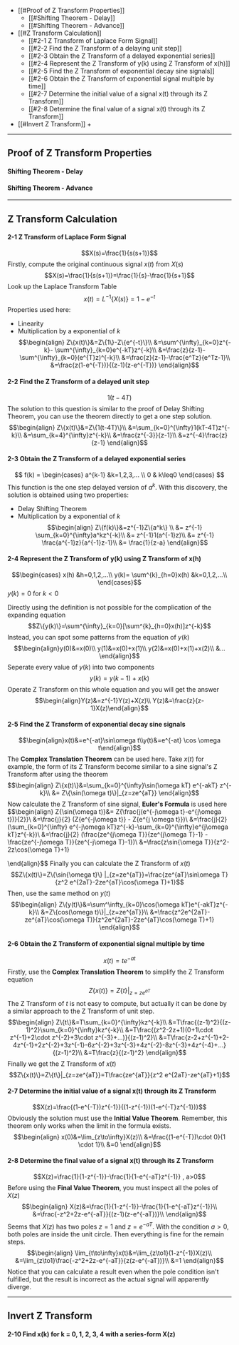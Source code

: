 + [[#Proof of Z Transform Properties]]
	+ [[#Shifting Theorem - Delay]]
	+ [[#Shifting Theorem - Advance]]
+ [[#Z Transform Calculation]]
	+ [[#2-1 Z Transform of Laplace Form Signal]]
	+ [[#2-2 Find the Z Transform of a delaying unit step]]
	+ [[#2-3 Obtain the Z Transform of a delayed exponential series]]
	+ [[#2-4 Represent the Z Transform of y(k) using Z Transform of x(h)]]
	+ [[#2-5 Find the Z Transform of exponential decay sine signals]]
	+ [[#2-6 Obtain the Z Transform of exponential signal multiple by time]]
	+ [[#2-7 Determine the initial value of a signal x(t) through its Z Transform]]
	+ [[#2-8 Determine the final value of a signal x(t) through its Z Transform]]
+ [[#Invert Z Transform]]
	+ 


---
## Proof of Z Transform Properties

#### Shifting Theorem - Delay

#### Shifting Theorem - Advance 




---
## Z Transform Calculation 

#### 2-1  Z Transform of Laplace Form Signal 

$$X(s)=\frac{1}{s(s+1)}$$
Firstly, compute the original continuous signal $x(t)$ from $X(s)$
$$X(s)=\frac{1}{s(s+1)}=\frac{1}{s}-\frac{1}{s+1}$$
Look up the Laplace Transform Table
$$x(t)=L^{-1}\{X(s)\}=1-e^{-t}$$
Properties used here: 
 + Linearity 
 + Multiplication by a exponential of $k$
$$\begin{align}
Z\{x(t)\}&=Z\{1\}-Z\{e^{-t}\}\\
&=\sum^{\infty}_{k=0}z^{-k}- \sum^{\infty}_{k=0}e^{-kT}z^{-k}\\
&=\frac{z}{z-1}-\sum^{\infty}_{k=0}(e^{T}z)^{-k}\\
&=\frac{z}{z-1}-\frac{e^Tz}{e^Tz-1}\\
&=\frac{z(1-e^{-T})}{(z-1)(z-e^{-T})}
\end{align}$$


#### 2-2  Find the Z Transform of a delayed unit step

$$1(t-4T)$$
The solution to this question is similar to the proof of Delay Shifting Theorem, you can use the theorem directly to get a one step solution.
$$\begin{align}
Z\{x(t)\}&=Z\{1(t-4T)\}\\
&=\sum_{k=0}^{\infty}1(kT-4T)z^{-k}\\
&=\sum_{k=4}^{\infty}z^{-k}\\
&=\frac{z^{-3}}{z-1}\\
&=z^{-4}\frac{z}{z-1}
\end{align}$$

#### 2-3  Obtain the Z Transform of a delayed exponential series

$$
f(k) =
\begin{cases}
    a^{k-1} &k=1,2,3,... \\
    0  & k\leq0
\end{cases}
$$
This function is the one step delayed version of $a^{k}$. With this discovery, the solution is obtained using two properties:
+ Delay Shifting Theorem
+ Multiplication by a exponential of $k$
$$\begin{align}
Z\{f(k)\}&=z^{-1}Z\{a^k\} \\
&= z^{-1} \sum_{k=0}^{\infty}a^kz^{-k}\\
&= z^{-1}1(a^{-1}z)\\
&= z^{-1} \frac{a^{-1}z}{a^{-1}z-1}\\
&= \frac{1}{z-a}
\end{align}$$

#### 2-4  Represent the Z Transform of y(k) using Z Transform of x(h)

$$\begin{cases}
x(h) &h=0,1,2,...\\
y(k)= \sum^{k}_{h=0}x(h) &k=0,1,2,...\\
\end{cases}$$
$y(k)=0$ for $k<0$

Directly using the definition is not possible for the complication of the expanding equation
$$Z\{y(k)\}=\sum^{\infty}_{k=0}[\sum^{k}_{h=0}x(h)]z^{-k}$$
Instead, you can spot some patterns from the equation of $y(k)$
$$\begin{align}y(0)&=x(0)\\
y(1)&=x(0)+x(1)\\
y(2)&=x(0)+x(1)+x(2)\\
&...
\end{align}$$
Seperate every value of $y(k)$ into two components
$$y(k)=y(k-1)+x(k)$$
Operate Z Transform on this whole equation and you will get the answer
$$\begin{align}Y(z)&=z^{-1}Y(z)+X(z)\\
Y(z)&=\frac{z}{z-1}X(z)\end{align}$$

#### 2-5  Find the Z Transform of exponential decay sine signals

$$\begin{align}x(t)&=e^{-at}\sin\omega t\\y(t)&=e^{-at} \cos \omega t\end{align}$$
The **Complex Translation Theorem** can be used here. Take $x(t)$ for example, the form of its Z Transform become similar to a sine signal's Z Transform after using the theorem
$$\begin{align}
Z\{x(t)\}&=\sum_{k=0}^{\infty}\sin(\omega kT) e^{-akT} z^{-k}\\
&= Z\{\sin(\omega t)\}|_{z=ze^{aT}}
\end{align}$$
Now calculate the Z Transform of sine signal, **Euler's Formula** is used here
$$\begin{align}
Z\{\sin(\omega t)\}&=
Z\{\frac{j(e^{-j\omega t}-e^{j\omega t})}{2}\}\\
&=\frac{j}{2} (Z\{e^{-j\omega t}\} - Z\{e^{j \omega t}\})\\
&=\frac{j}{2} (\sum_{k=0}^{\infty} e^{-j\omega kT}z^{-k}-\sum_{k=0}^{\infty}e^{j\omega kT}z^{-k})\\
&=\frac{j}{2} (\frac{ze^{j\omega T}}{ze^{j\omega T}-1} - \frac{ze^{-j\omega T}}{ze^{-j\omega T}-1})\\
&=\frac{z\sin{\omega T}}{z^2-2z\cos(\omega T)+1}

\end{align}$$
Finally you can calculate the Z Transform of $x(t)$
$$Z\{x(t)\}=Z\{\sin{\omega t}\} |_{z=ze^{aT}}=\frac{ze^{aT}\sin\omega T}{z^2 e^{2aT}-2ze^{aT}\cos(\omega T)+1}$$
Then, use the same method on $y(t)$
$$\begin{align}
Z\{y(t)\}&=\sum^\infty_{k=0}\cos(\omega kT)e^{-akT}z^{-k}\\
&=Z\{cos(\omega t)\}|_{z=ze^{aT}}\\
&=\frac{z^2e^{2aT}-ze^{aT}\cos(\omega T)}{z^2e^{2aT}-2ze^{aT}\cos(\omega T)+1}
\end{align}$$

#### 2-6  Obtain the Z Transform of exponential signal multiple by time

$$x(t)=te^{-at}$$
Firstly, use the **Complex Translation Theorem** to simplify the Z Transform equation
$$Z\{x(t)\}=Z\{t\}|_{z=ze^{aT}}$$The Z Transform of $t$ is not easy to compute, but actually it can be done by a similar approach to the Z Transform of unit step.
$$\begin{align}
Z\{t\}&=T\sum_{k=0}^{\infty}kz^{-k}\\
&=T\frac{(z-1)^2}{(z-1)^2}\sum_{k=0}^{\infty}kz^{-k}\\
&=T\frac{(z^2-2z+1)(0+1\cdot z^{-1}+2\cdot z^{-2}+3\cdot z^{-3}+...)}{(z-1)^2}\\
&=T\frac{z-2+z^{-1}+2-4z^{-1}+2z^{-2}+3z^{-1}-6z^{-2}+3z^{-3}+4z^{-2}-8z^{-3}+4z^{-4}+...}{(z-1)^2}\\
&=T\frac{z}{(z-1)^2}
\end{align}$$
Finally we get the Z Transform of $x(t)$
$$Z\{x(t)\}=Z\{t\}|_{z=ze^{aT}}=T\frac{ze^{aT}}{z^2 e^{2aT}-ze^{aT}+1}$$

#### 2-7  Determine the initial value of a signal x(t) through its Z Transform

$$X(z)=\frac{(1-e^{-T})z^{-1}}{(1-z^{-1})(1-e^{-T}z^{-1})}$$
Obviously the solution must use the **Initial Value Theorem**. Remember, this theorem only works when the limit in the formula exists.
$$\begin{align}
x(0)&=\lim_{z\to\infty}X(z)\\
&=\frac{(1-e^{-T})\cdot 0}{1 \cdot 1}\\
&=0
\end{align}$$

#### 2-8   Determine the final value of a signal x(t) through its Z Transform

$$X(z)=\frac{1}{1-z^{-1}}-\frac{1}{1-e^{-aT}z^{-1}} , a>0$$
Before using the **Final Value Theorem**, you must inspect all the poles of $X(z)$
$$\begin{align}
X(z)&=\frac{1}{1-z^{-1}}-\frac{1}{1-e^{-aT}z^{-1}}\\
&=\frac{-z^2+2z-e^{-aT}}{(z-1)(z-e^{-aT})}\\
\end{align}$$
Seems that $X(z)$ has two poles $z=1$ and $z=e^{-aT}$. With the condition $a>0$, both poles are inside the unit circle. Then everything is fine for the remain steps.
$$\begin{align}
\lim_{t\to\infty}x(t)&=\lim_{z\to1}(1-z^{-1})X(z)\\
&=\lim_{z\to1}\frac{-z^2+2z-e^{-aT}}{z(z-e^{-aT})}\\
&=1
\end{align}$$
Notice that you can calculate a result even when the pole condition isn't fulfilled, but the result is incorrect as the actual signal will apparently diverge.

---
## Invert Z Transform

#### 2-10  Find x(k) for k = 0, 1, 2, 3, 4 with a series-form X(z)
